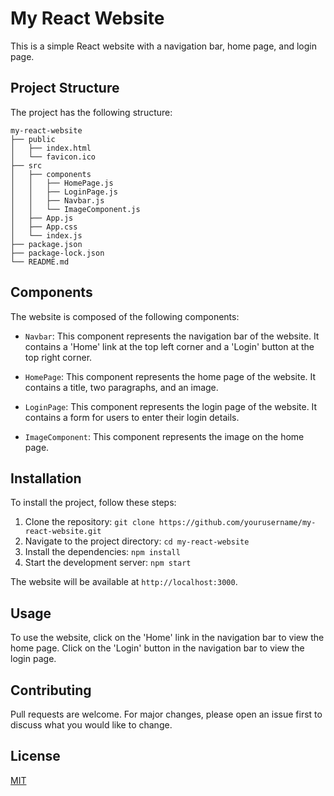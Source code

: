 # My React Website

This is a simple React website with a navigation bar, home page, and login page.

## Project Structure

The project has the following structure:

```
my-react-website
├── public
│   ├── index.html
│   └── favicon.ico
├── src
│   ├── components
│   │   ├── HomePage.js
│   │   ├── LoginPage.js
│   │   ├── Navbar.js
│   │   └── ImageComponent.js
│   ├── App.js
│   ├── App.css
│   └── index.js
├── package.json
├── package-lock.json
└── README.md
```

## Components

The website is composed of the following components:

- `Navbar`: This component represents the navigation bar of the website. It contains a 'Home' link at the top left corner and a 'Login' button at the top right corner.

- `HomePage`: This component represents the home page of the website. It contains a title, two paragraphs, and an image.

- `LoginPage`: This component represents the login page of the website. It contains a form for users to enter their login details.

- `ImageComponent`: This component represents the image on the home page.

## Installation

To install the project, follow these steps:

1. Clone the repository: `git clone https://github.com/yourusername/my-react-website.git`
2. Navigate to the project directory: `cd my-react-website`
3. Install the dependencies: `npm install`
4. Start the development server: `npm start`

The website will be available at `http://localhost:3000`.

## Usage

To use the website, click on the 'Home' link in the navigation bar to view the home page. Click on the 'Login' button in the navigation bar to view the login page.

## Contributing

Pull requests are welcome. For major changes, please open an issue first to discuss what you would like to change.

## License

[MIT](https://choosealicense.com/licenses/mit/)